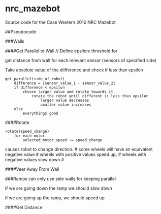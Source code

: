 # nrc_mazebot

Source code for the Case Western 2016 NRC Mazebot

##Pseudocode

###Walls

####Get Parallel to Wall
// Define epsilon: threshold for 

get distance from wall for each relevant sensor (sensors of specified side)

Take absolute value of the diifference and check if less than epsilon

    get_parallel(side_of_robot)
        difference = |sensor_value_1 - sensor_value_2|
        if difference < epsilon
            choose larger value and rotate towards it
                rotate the robot until different is less than epsilon
                    larger value decreases
                    smaller value increases
        else 
            everythings good

####Rotate

    rotate(speed_change)
        for each motor
            selected_motor_speed += speed_change

causes robot to change direction. #
some wheels will have an equivalent negative value #
wheels with positive values speed up, #
wheels with negative values slow down #


####Veer Away From Wall

###Ramps
can only use side walls for keeping parallel

if we are going down the ramp we should slow down

if we are going up the ramp, we should speed up

####Get Distance